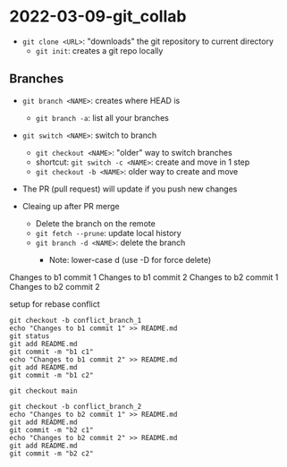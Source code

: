 # 2022-03-09-git_collab

- `git clone <URL>`: "downloads" the git repository to current directory
    - `git init`: creates a git repo locally

## Branches

- `git branch <NAME>`: creates <NAME> where HEAD is
    - `git branch -a`: list all your branches
- `git switch <NAME>`: switch to branch <NAME>
    - `git checkout <NAME>`: "older" way to switch branches
    - shortcut: `git switch -c <NAME>`: create and move in 1 step
    - `git checkout -b <NAME>`: older way to create and move
- The PR (pull request) will update if you push new changes

- Cleaing up after PR merge
    - Delete the branch on the remote
    - `git fetch --prune`: update local history
    - `git branch -d <NAME>`: delete the branch <NAME>
        - Note: lower-case d (use -D for force delete)

Changes to b1 commit 1
Changes to b1 commit 2
Changes to b2 commit 1
Changes to b2 commit 2

setup for rebase conflict

```
git checkout -b conflict_branch_1
echo "Changes to b1 commit 1" >> README.md
git status
git add README.md
git commit -m "b1 c1"
echo "Changes to b1 commit 2" >> README.md
git add README.md
git commit -m "b1 c2"

git checkout main

git checkout -b conflict_branch_2
echo "Changes to b2 commit 1" >> README.md
git add README.md
git commit -m "b2 c1"
echo "Changes to b2 commit 2" >> README.md
git add README.md
git commit -m "b2 c2"
```
